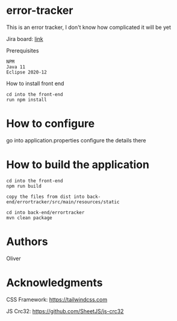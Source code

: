 # error-tracker
This is an error tracker, I don't know how complicated it will be yet


Jira board: [link](https://odillion-qa.atlassian.net/jira/software/projects/EL/boards/)


Prerequisites
```
NPM
Java 11
Eclipse 2020-12
```
How to install front end

```
cd into the front-end
run npm install
```

# How to configure

go into application.properties
configure the details there


# How to build the application
```
cd into the front-end
npm run build

copy the files from dist into back-end/errortracker/src/main/resources/static

cd into back-end/errortracker
mvn clean package
```
# Authors

Oliver


# Acknowledgments
CSS Framework: https://tailwindcss.com

JS Crc32: https://github.com/SheetJS/js-crc32
